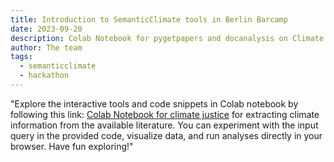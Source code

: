 ```yaml
---
title: Introduction to SemanticClimate tools in Berlin Barcamp
date: 2023-09-20
description: Colab Notebook for pygetpapers and docanalysis on Climate Justice 
author: The team
tags:
  - semanticclimate
  - hackathon
---
```



"Explore the interactive tools and code snippets in Colab notebook by following this link: [Colab Notebook for climate justice](https://colab.research.google.com/drive/12ixmez8zh288hBGzwWmBaj29leeuQRD7#scrollTo=Be74i2ErAmIi) for extracting climate information from the available literature. You can experiment with the input query in the provided code, visualize data, and run analyses directly in your browser. Have fun exploring!"

